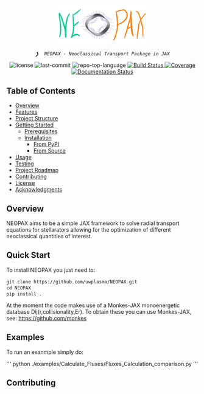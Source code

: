 <p align="center">
    <img src="https://github.com/uwplasma/NEOPAX/blob/main/docs/NEOPAX_logo_1.png" align="center" width="50%">
</p>
<p align="center">
    <em><code>❯  NEOPAX - Neoclassical Transport Package in JAX</code></em>
</p>
<p align="center">
    <img src="https://img.shields.io/github/license/uwplasma/NEOPAX?style=default&logo=opensourceinitiative&logoColor=white&color=0080ff" alt="license">
    <img src="https://img.shields.io/github/last-commit/uwplasma/NEOPAX?style=default&logo=git&logoColor=white&color=0080ff" alt="last-commit">
    <img src="https://img.shields.io/github/languages/top/uwplasma/NEOPAX?style=default&color=0080ff" alt="repo-top-language">
    <a href="https://github.com/uwplasma/NEOPAX/actions/workflows/build_test.yml">
        <img src="https://github.com/uwplasma/NEOPAX/actions/workflows/build_test.yml/badge.svg" alt="Build Status">
    </a>
    <a href="https://codecov.io/gh/uwplasma/NEOPAX">
        <img src="https://codecov.io/gh/uwplasma/NEOPAX/branch/main/graph/badge.svg" alt="Coverage">
    </a>
    <a href="https://neopax.readthedocs.io/en/latest/?badge=latest">
        <img src="https://readthedocs.org/projects/neopax/badge/?version=latest" alt="Documentation Status">
    </a>
</p>

## Table of Contents
- [Overview](#overview)
- [Features](#features)
- [Project Structure](#project-structure)
- [Getting Started](#getting-started)
  - [Prerequisites](#prerequisites)
  - [Installation](#installation)
    - [From PyPI](#from-pypi)
    - [From Source](#from-source)
- [Usage](#usage)
- [Testing](#testing)
- [Project Roadmap](#project-roadmap)
- [Contributing](#contributing)
- [License](#license)
- [Acknowledgments](#acknowledgments)


## Overview
NEOPAX aims to be a simple JAX framework to solve radial transport equations for stellarators allowing for the optimization of different neoclassical quantities of interest.

## Quick Start
To install NEOPAX you just need to:

```
git clone https://github.com/uwplasma/NEOPAX.git
cd NEOPAX 
pip install .
```

At the moment the code makes use of a Monkes-JAX monoenergetic database Dij(r,collisionality,Er). To obtain these you can use Monkes-JAX, see: https://github.com/monkes  

## Examples
To run an exanmple simply do:

'''
python ./examples/Calculate_Fluxes/Fluxes_Calculation_comparison.py
'''

## Contributing
